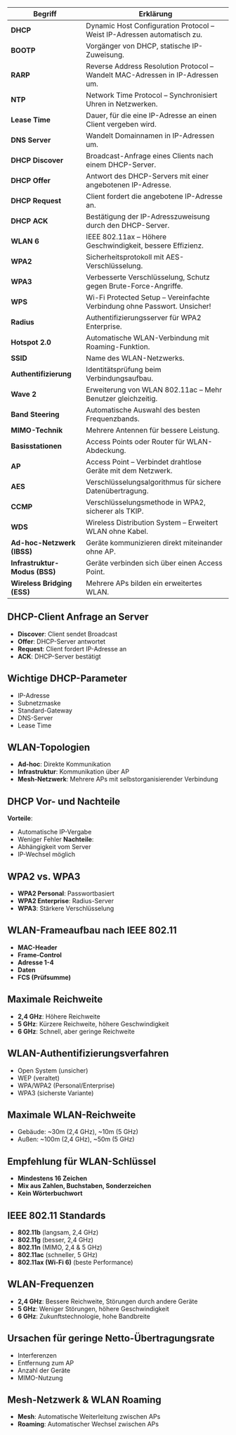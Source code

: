 | Begriff                       | Erklärung                                                                     |
| ----------------------------- | ----------------------------------------------------------------------------- |
| **DHCP**                      | Dynamic Host Configuration Protocol – Weist IP-Adressen automatisch zu.       |
| **BOOTP**                     | Vorgänger von DHCP, statische IP-Zuweisung.                                   |
| **RARP**                      | Reverse Address Resolution Protocol – Wandelt MAC-Adressen in IP-Adressen um. |
| **NTP**                       | Network Time Protocol – Synchronisiert Uhren in Netzwerken.                   |
| **Lease Time**                | Dauer, für die eine IP-Adresse an einen Client vergeben wird.                 |
| **DNS Server**                | Wandelt Domainnamen in IP-Adressen um.                                        |
| **DHCP Discover**             | Broadcast-Anfrage eines Clients nach einem DHCP-Server.                       |
| **DHCP Offer**                | Antwort des DHCP-Servers mit einer angebotenen IP-Adresse.                    |
| **DHCP Request**              | Client fordert die angebotene IP-Adresse an.                                  |
| **DHCP ACK**                  | Bestätigung der IP-Adresszuweisung durch den DHCP-Server.                     |
| **WLAN 6**                    | IEEE 802.11ax – Höhere Geschwindigkeit, bessere Effizienz.                    |
| **WPA2**                      | Sicherheitsprotokoll mit AES-Verschlüsselung.                                 |
| **WPA3**                      | Verbesserte Verschlüsselung, Schutz gegen Brute-Force-Angriffe.               |
| **WPS**                       | Wi-Fi Protected Setup – Vereinfachte Verbindung ohne Passwort. Unsicher!      |
| **Radius**                    | Authentifizierungsserver für WPA2 Enterprise.                                 |
| **Hotspot 2.0**               | Automatische WLAN-Verbindung mit Roaming-Funktion.                            |
| **SSID**                      | Name des WLAN-Netzwerks.                                                      |
| **Authentifizierung**         | Identitätsprüfung beim Verbindungsaufbau.                                     |
| **Wave 2**                    | Erweiterung von WLAN 802.11ac – Mehr Benutzer gleichzeitig.                   |
| **Band Steering**             | Automatische Auswahl des besten Frequenzbands.                                |
| **MIMO-Technik**              | Mehrere Antennen für bessere Leistung.                                        |
| **Basisstationen**            | Access Points oder Router für WLAN-Abdeckung.                                 |
| **AP**                        | Access Point – Verbindet drahtlose Geräte mit dem Netzwerk.                   |
| **AES**                       | Verschlüsselungsalgorithmus für sichere Datenübertragung.                     |
| **CCMP**                      | Verschlüsselungsmethode in WPA2, sicherer als TKIP.                           |
| **WDS**                       | Wireless Distribution System – Erweitert WLAN ohne Kabel.                     |
| **Ad-hoc-Netzwerk (IBSS)**    | Geräte kommunizieren direkt miteinander ohne AP.                              |
| **Infrastruktur-Modus (BSS)** | Geräte verbinden sich über einen Access Point.                                |
| **Wireless Bridging (ESS)**   | Mehrere APs bilden ein erweitertes WLAN.                                      |

## DHCP-Client Anfrage an Server
- **Discover**: Client sendet Broadcast
- **Offer**: DHCP-Server antwortet
- **Request**: Client fordert IP-Adresse an
- **ACK**: DHCP-Server bestätigt

## Wichtige DHCP-Parameter
- IP-Adresse
- Subnetzmaske
- Standard-Gateway
- DNS-Server
- Lease Time

## WLAN-Topologien
- **Ad-hoc**: Direkte Kommunikation
- **Infrastruktur**: Kommunikation über AP
- **Mesh-Netzwerk**: Mehrere APs mit selbstorganisierender Verbindung

## DHCP Vor- und Nachteile
**Vorteile**:
- Automatische IP-Vergabe
- Weniger Fehler
**Nachteile**:
- Abhängigkeit vom Server
- IP-Wechsel möglich

## WPA2 vs. WPA3
- **WPA2 Personal**: Passwortbasiert
- **WPA2 Enterprise**: Radius-Server
- **WPA3**: Stärkere Verschlüsselung

## WLAN-Frameaufbau nach IEEE 802.11
- **MAC-Header**
- **Frame-Control**
- **Adresse 1-4**
- **Daten**
- **FCS (Prüfsumme)**

## Maximale Reichweite
- **2,4 GHz**: Höhere Reichweite
- **5 GHz**: Kürzere Reichweite, höhere Geschwindigkeit
- **6 GHz**: Schnell, aber geringe Reichweite

## WLAN-Authentifizierungsverfahren
- Open System (unsicher)
- WEP (veraltet)
- WPA/WPA2 (Personal/Enterprise)
- WPA3 (sicherste Variante)

## Maximale WLAN-Reichweite
- Gebäude: ~30m (2,4 GHz), ~10m (5 GHz)
- Außen: ~100m (2,4 GHz), ~50m (5 GHz)

## Empfehlung für WLAN-Schlüssel
- **Mindestens 16 Zeichen**
- **Mix aus Zahlen, Buchstaben, Sonderzeichen**
- **Kein Wörterbuchwort**

## IEEE 802.11 Standards
- **802.11b** (langsam, 2,4 GHz)
- **802.11g** (besser, 2,4 GHz)
- **802.11n** (MIMO, 2,4 & 5 GHz)
- **802.11ac** (schneller, 5 GHz)
- **802.11ax (Wi-Fi 6)** (beste Performance)

## WLAN-Frequenzen
- **2,4 GHz**: Bessere Reichweite, Störungen durch andere Geräte
- **5 GHz**: Weniger Störungen, höhere Geschwindigkeit
- **6 GHz**: Zukunftstechnologie, hohe Bandbreite

## Ursachen für geringe Netto-Übertragungsrate
- Interferenzen
- Entfernung zum AP
- Anzahl der Geräte
- MIMO-Nutzung

## Mesh-Netzwerk & WLAN Roaming
- **Mesh**: Automatische Weiterleitung zwischen APs
- **Roaming**: Automatischer Wechsel zwischen APs

